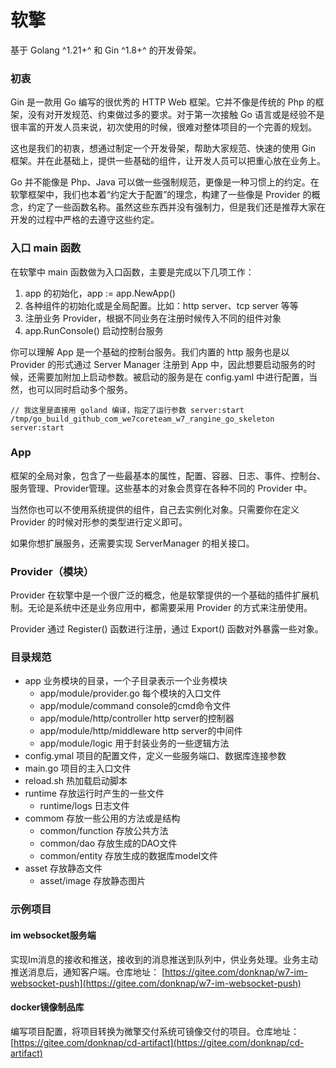 
# 软擎

基于 Golang ^1.21+^ 和 Gin ^1.8+^ 的开发骨架。

### 初衷

Gin 是一款用 Go 编写的很优秀的 HTTP Web 框架。它并不像是传统的 Php 的框架，没有对开发规范、约束做过多的要求。对于第一次接触 Go 语言或是经验不是很丰富的开发人员来说，初次使用的时候，很难对整体项目的一个完善的规划。

这也是我们的初衷，想通过制定一个开发骨架，帮助大家规范、快速的使用 Gin 框架。并在此基础上，提供一些基础的组件，让开发人员可以把重心放在业务上。

Go 并不能像是 Php、Java 可以做一些强制规范，更像是一种习惯上的约定。在软擎框架中，我们也本着“约定大于配置”的理念，构建了一些像是 Provider 的概念，约定了一些函数名称。虽然这些东西并没有强制力，但是我们还是推荐大家在开发的过程中严格的去遵守这些约定。

### 入口 main 函数

在软擎中 main 函数做为入口函数，主要是完成以下几项工作：

1. app 的初始化，app := app.NewApp()
2. 各种组件的初始化或是全局配置。比如：http server、tcp server 等等
3. 注册业务 Provider，根据不同业务在注册时候传入不同的组件对象
4. app.RunConsole() 启动控制台服务

你可以理解 App 是一个基础的控制台服务。我们内置的 http 服务也是以 Provider 的形式通过 Server Manager 注册到 App 中，因此想要启动服务的时候，还需要加附加上启动参数。被启动的服务是在 config.yaml 中进行配置，当然，也可以同时启动多个服务。

```
// 我这里是直接用 goland 编译，指定了运行参数 server:start
/tmp/go_build_github_com_we7coreteam_w7_rangine_go_skeleton server:start
```

### App 

框架的全局对象，包含了一些最基本的属性，配置、容器、日志、事件、控制台、服务管理、Provider管理。这些基本的对象会贯穿在各种不同的 Provider 中。

当然你也可以不使用系统提供的组件，自己去实例化对象。只需要你在定义 Provider 的时候对形参的类型进行定义即可。

如果你想扩展服务，还需要实现 ServerManager 的相关接口。

### Provider（模块）

Provider 在软擎中是一个很广泛的概念，他是软擎提供的一个基础的插件扩展机制。无论是系统中还是业务应用中，都需要采用 Provider 的方式来注册使用。

Provider 通过 Register() 函数进行注册，通过 Export() 函数对外暴露一些对象。

### 目录规范

- app 业务模块的目录，一个子目录表示一个业务模块
  - app/module/provider.go 每个模块的入口文件
  - app/module/command console的cmd命令文件
  - app/module/http/controller http server的控制器
  - app/module/http/middleware http server的中间件
  - app/module/logic 用于封装业务的一些逻辑方法
- config.ymal 项目的配置文件，定义一些服务端口、数据库连接参数
- main.go 项目的主入口文件
- reload.sh 热加载启动脚本
- runtime 存放运行时产生的一些文件
  - runtime/logs 日志文件
- commom 存放一些公用的方法或是结构
  - common/function 存放公共方法
  - common/dao 存放生成的DAO文件
  - common/entity 存放生成的数据库model文件
- asset 存放静态文件
  - asset/image 存放静态图片


### 示例项目

#### im websocket服务端

实现Im消息的接收和推送，接收到的消息推送到队列中，供业务处理。业务主动推送消息后，通知客户端。仓库地址： [https://gitee.com/donknap/w7-im-websocket-push](https://gitee.com/donknap/w7-im-websocket-push)

#### docker镜像制品库

编写项目配置，将项目转换为微擎交付系统可镜像交付的项目。仓库地址： [https://gitee.com/donknap/cd-artifact](https://gitee.com/donknap/cd-artifact)



